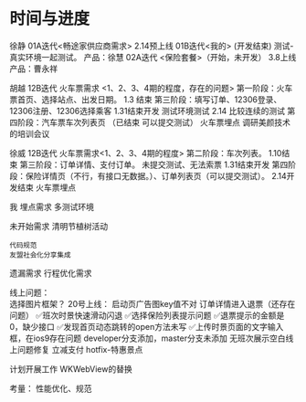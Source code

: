# 时间与进度
徐静 
	01A迭代<畅途家供应商需求> 2.14预上线
	01B迭代<我的> (开发结束) 测试-真实环境一起测试。 
		产品：徐慧
	02A迭代 <保险套餐>（开始，未开发） 3.8上线
		产品：曹永祥

胡越
	12B迭代 火车票需求 <1、2、3、4期的程度，存在的问题> 
		第一阶段：火车票首页、选择站点、出发日期。 1.3 结束
		第三阶段：填写订单、12306登录、12306注册、12306选择乘客   1.31结束开发  测试环境测试 2.14 比较连续的测试
		第四阶段：汽车票车次列表页 （已结束 可以提交测试）
		火车票埋点
	调研美颜技术的培训会议


徐威
	12B迭代 火车票需求<1、2、3、4期的程度>
		第二阶段：车次列表。 1.10结束
		第三阶段：订单详情、支付订单。 未提交测试、无法索票  1.31结束开发
		第四阶段：保险详情页（不行，有接口无数据。）、订单列表页（可以提交测试）。 2.14开发结束
		火车票埋点

我
	埋点需求
	多测试环境


未开始需求
	清明节植树活动

	代码规范
	友盟社会化分享集成

遗漏需求
	行程优化需求

线上问题：	
	选择图片框架？
	20号上线：
		启动页广告图key值不对
		订单详情进入退票（还存在问题）
		✅班次时景快速滑动闪退
		✅选择保险列表提示问题
		✅退票提示的金额是0，缺少接口
		✅发现首页动态跳转的open方法未写
		✅上传时景页面的文字输入框，在ios9存在问题
		developer分支添加，master分支未添加
			无班次展示空白线上问题修复
			立减支付
			hotfix-特惠景点


计划开展工作
	WKWebView的替换


考量：
	性能优化、规范








